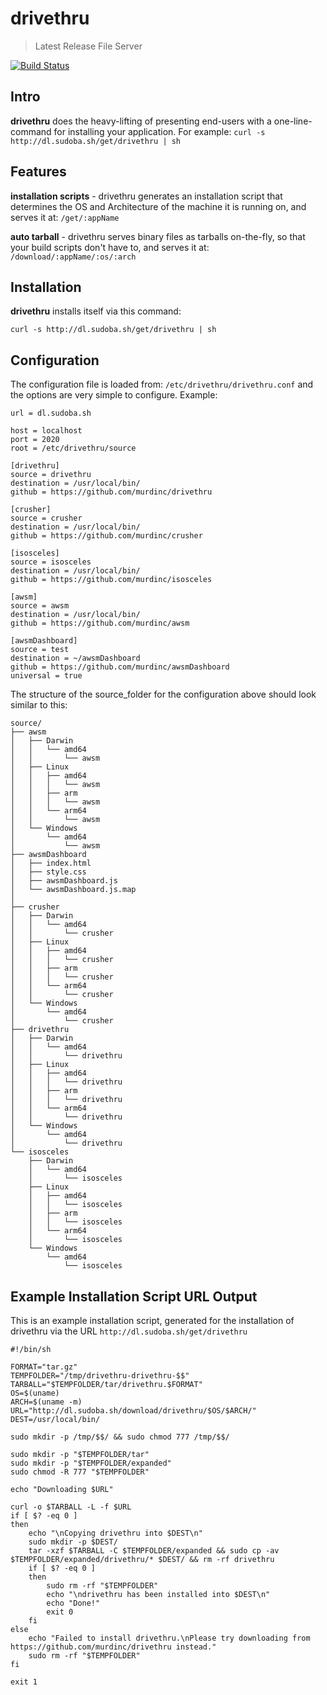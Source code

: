 # drivethru
> Latest Release File Server

[![Build Status](https://travis-ci.org/murdinc/drivethru.svg)](https://travis-ci.org/murdinc/drivethru)


## Intro
**drivethru** does the heavy-lifting of presenting end-users with a one-line-command for installing your application. For example: `curl -s http://dl.sudoba.sh/get/drivethru | sh`


## Features
**installation scripts** - drivethru generates an installation script that determines the OS and Architecture of the machine it is running on, and serves it at: `/get/:appName`

**auto tarball** - drivethru serves binary files as tarballs on-the-fly, so that your build scripts don't have to, and serves it at: `/download/:appName/:os/:arch`


## Installation
**drivethru** installs itself via this command:
```
curl -s http://dl.sudoba.sh/get/drivethru | sh
```


## Configuration
The configuration file is loaded from: `/etc/drivethru/drivethru.conf` and the options are very simple to configure. Example:

```
url = dl.sudoba.sh

host = localhost
port = 2020
root = /etc/drivethru/source

[drivethru]
source = drivethru
destination = /usr/local/bin/
github = https://github.com/murdinc/drivethru

[crusher]
source = crusher
destination = /usr/local/bin/
github = https://github.com/murdinc/crusher

[isosceles]
source = isosceles
destination = /usr/local/bin/
github = https://github.com/murdinc/isosceles

[awsm]
source = awsm
destination = /usr/local/bin/
github = https://github.com/murdinc/awsm

[awsmDashboard]
source = test
destination = ~/awsmDashboard
github = https://github.com/murdinc/awsmDashboard
universal = true

```

The structure of the source_folder for the configuration above should look similar to this:

```
source/
├── awsm
│   ├── Darwin
│   │   └── amd64
│   │       └── awsm
│   ├── Linux
│   │   ├── amd64
│   │   │   └── awsm
│   │   ├── arm
│   │   │   └── awsm
│   │   └── arm64
│   │       └── awsm
│   └── Windows
│       └── amd64
│           └── awsm
├── awsmDashboard
│   ├── index.html
│   ├── style.css
│   ├── awsmDashboard.js
│   └── awsmDashboard.js.map
│  
├── crusher
│   ├── Darwin
│   │   └── amd64
│   │       └── crusher
│   ├── Linux
│   │   ├── amd64
│   │   │   └── crusher
│   │   ├── arm
│   │   │   └── crusher
│   │   └── arm64
│   │       └── crusher
│   └── Windows
│       └── amd64
│           └── crusher
├── drivethru
│   ├── Darwin
│   │   └── amd64
│   │       └── drivethru
│   ├── Linux
│   │   ├── amd64
│   │   │   └── drivethru
│   │   ├── arm
│   │   │   └── drivethru
│   │   └── arm64
│   │       └── drivethru
│   └── Windows
│       └── amd64
│           └── drivethru
└── isosceles
    ├── Darwin
    │   └── amd64
    │       └── isosceles
    ├── Linux
    │   ├── amd64
    │   │   └── isosceles
    │   ├── arm
    │   │   └── isosceles
    │   └── arm64
    │       └── isosceles
    └── Windows
        └── amd64
            └── isosceles

```


## Example Installation Script URL Output
This is an example installation script, generated for the installation of drivethru via the URL `http://dl.sudoba.sh/get/drivethru`
```
#!/bin/sh

FORMAT="tar.gz"
TEMPFOLDER="/tmp/drivethru-drivethru-$$"
TARBALL="$TEMPFOLDER/tar/drivethru.$FORMAT"
OS=$(uname)
ARCH=$(uname -m)
URL="http://dl.sudoba.sh/download/drivethru/$OS/$ARCH/"
DEST=/usr/local/bin/

sudo mkdir -p /tmp/$$/ && sudo chmod 777 /tmp/$$/

sudo mkdir -p "$TEMPFOLDER/tar"
sudo mkdir -p "$TEMPFOLDER/expanded"
sudo chmod -R 777 "$TEMPFOLDER"

echo "Downloading $URL"

curl -o $TARBALL -L -f $URL
if [ $? -eq 0 ]
then
    echo "\nCopying drivethru into $DEST\n"
    sudo mkdir -p $DEST/
    tar -xzf $TARBALL -C $TEMPFOLDER/expanded && sudo cp -av $TEMPFOLDER/expanded/drivethru/* $DEST/ && rm -rf drivethru
    if [ $? -eq 0 ]
    then
        sudo rm -rf "$TEMPFOLDER"
        echo "\ndrivethru has been installed into $DEST\n"
        echo "Done!"
        exit 0
    fi
else
    echo "Failed to install drivethru.\nPlease try downloading from https://github.com/murdinc/drivethru instead."
    sudo rm -rf "$TEMPFOLDER"
fi

exit 1
```